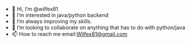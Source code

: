 - 👋 Hi, I’m @wilfex81
- 👀 I’m interested in java/python backend
- 🌱 I’m always improving my skills. 
- 💞️ I’m looking to collaborate on anything that has to do with python/java
- 📫 How to reach me email:Wilfex81@gmail.com

<!---
wilfex81/wilfex81 is a ✨ special ✨ repository because its `README.md` (this file) appears on your GitHub profile.
You can click the Preview link to take a look at your changes.
--->
